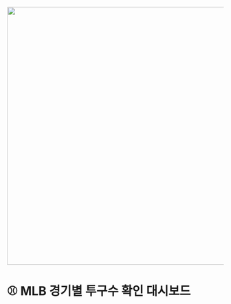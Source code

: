 <p align="center">
  <img src="https://raw.githubusercontent.com/kyengwook/kyengwook/main/assets/thumbnail.png" width="600">
</p>


# ⚾ MLB 경기별 투구수 확인 대시보드



